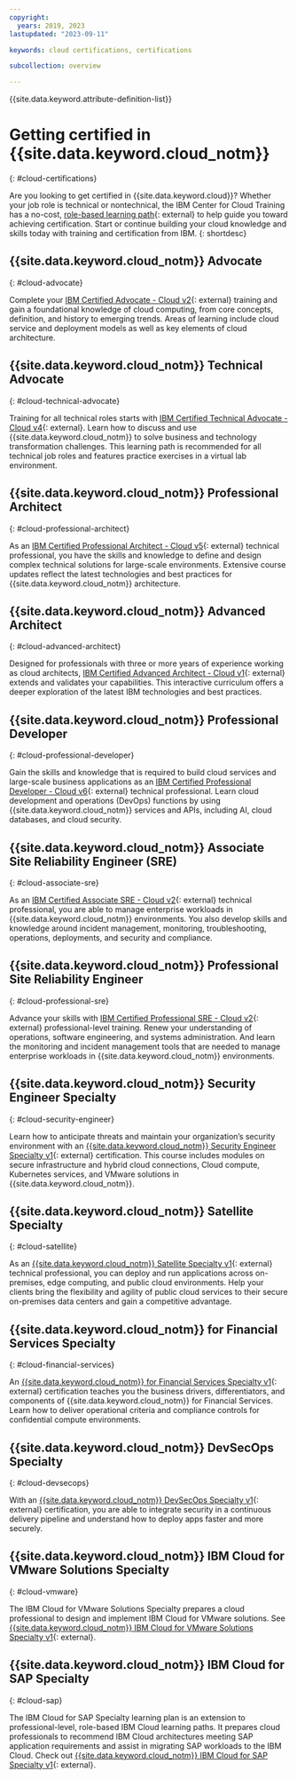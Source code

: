 ```yaml
---
copyright:
  years: 2019, 2023
lastupdated: "2023-09-11"

keywords: cloud certifications, certifications

subcollection: overview

---
```


{{site.data.keyword.attribute-definition-list}}

# Getting certified in {{site.data.keyword.cloud_notm}}
{: #cloud-certifications}

Are you looking to get certified in {{site.data.keyword.cloud}}? Whether your job role is technical or nontechnical, the IBM Center for Cloud Training has a no-cost, [role-based learning path](https://www.ibm.com/training/cloud){: external} to help guide you toward achieving certification. Start or continue building your cloud knowledge and skills today with training and certification from IBM.
{: shortdesc}


## {{site.data.keyword.cloud_notm}} Advocate
{: #cloud-advocate}

Complete your [IBM Certified Advocate - Cloud v2](https://www.ibm.com/training/path/ibmcloudadvocate2022){: external} training and gain a foundational knowledge of cloud computing, from core concepts, definition, and history to emerging trends. Areas of learning include cloud service and deployment models as well as key elements of cloud architecture.

## {{site.data.keyword.cloud_notm}} Technical Advocate
{: #cloud-technical-advocate}

Training for all technical roles starts with [IBM Certified Technical Advocate - Cloud v4](https://www.ibm.com/training/path/ibmcloudtechnicaladvocate-q12022){: external}. Learn how to discuss and use {{site.data.keyword.cloud_notm}} to solve business and technology transformation challenges. This learning path is recommended for all technical job roles and features practice exercises in a virtual lab environment.

## {{site.data.keyword.cloud_notm}} Professional Architect
{: #cloud-professional-architect}

As an [IBM Certified Professional Architect - Cloud v5](https://www.ibm.com/training/path/ibmcloudprofessionalarchitect){: external} technical professional, you have the skills and knowledge to define and design complex technical solutions for large-scale environments. Extensive course updates reflect the latest technologies and best practices for {{site.data.keyword.cloud_notm}} architecture.

## {{site.data.keyword.cloud_notm}} Advanced Architect
{: #cloud-advanced-architect}

Designed for professionals with three or more years of experience working as cloud architects, [IBM Certified Advanced Architect - Cloud v1](https://www.ibm.com/training/path/ibmcloudadvancedarchitect){: external} extends and validates your capabilities. This interactive curriculum offers a deeper exploration of the latest IBM technologies and best practices.

## {{site.data.keyword.cloud_notm}} Professional Developer
{: #cloud-professional-developer}

Gain the skills and knowledge that is required to build cloud services and large-scale business applications as an [IBM Certified Professional Developer - Cloud v6](https://www.ibm.com/training/path/ibmcloudprofessionaldeveloper2023){: external} technical professional. Learn cloud development and operations (DevOps) functions by using {{site.data.keyword.cloud_notm}} services and APIs, including AI, cloud databases, and cloud security.

## {{site.data.keyword.cloud_notm}} Associate Site Reliability Engineer (SRE)
{: #cloud-associate-sre}

As an [IBM Certified Associate SRE - Cloud v2](https://www.ibm.com/training/path/ibmcloudassociatesitereliabilityengineer2023){: external} technical professional, you are able to manage enterprise workloads in {{site.data.keyword.cloud_notm}} environments. You also develop skills and knowledge around incident management, monitoring, troubleshooting, operations, deployments, and security and compliance.

## {{site.data.keyword.cloud_notm}} Professional Site Reliability Engineer
{: #cloud-professional-sre}

Advance your skills with [IBM Certified Professional SRE - Cloud v2](https://www.ibm.com/training/path/ibmcloudprofessionalsitereliabilityengineer(sre)v2){: external} professional-level training. Renew your understanding of operations, software engineering, and systems administration. And learn the monitoring and incident management tools that are needed to manage enterprise workloads in {{site.data.keyword.cloud_notm}} environments.

## {{site.data.keyword.cloud_notm}} Security Engineer Specialty
{: #cloud-security-engineer}

Learn how to anticipate threats and maintain your organization’s security environment with an [{{site.data.keyword.cloud_notm}} Security Engineer Specialty v1](https://www.ibm.com/training/path/ibmcloudsecurityengineerspecialty){: external} certification. This course includes modules on secure infrastructure and hybrid cloud connections, Cloud compute, Kubernetes services, and VMware solutions in {{site.data.keyword.cloud_notm}}.

## {{site.data.keyword.cloud_notm}} Satellite Specialty
{: #cloud-satellite}

As an [{{site.data.keyword.cloud_notm}} Satellite Specialty v1](https://www.ibm.com/training/path/ibmcloudsatellite){: external} technical professional, you can deploy and run applications across on-premises, edge computing, and public cloud environments. Help your clients bring the flexibility and agility of public cloud services to their secure on-premises data centers and gain a competitive advantage.

## {{site.data.keyword.cloud_notm}} for Financial Services Specialty
{: #cloud-financial-services}

An [{{site.data.keyword.cloud_notm}} for Financial Services Specialty v1](https://www.ibm.com/training/path/ibmcloudforfinancialservices){: external} certification teaches you the business drivers, differentiators, and components of {{site.data.keyword.cloud_notm}} for Financial Services. Learn how to deliver operational criteria and compliance controls for confidential compute environments.

## {{site.data.keyword.cloud_notm}} DevSecOps Specialty
{: #cloud-devsecops}

With an [{{site.data.keyword.cloud_notm}} DevSecOps Specialty v1](https://www.ibm.com/training/path/ibmclouddevsecopsspecialty){: external} certification, you are able to integrate security in a continuous delivery pipeline and understand how to deploy apps faster and more securely.

## {{site.data.keyword.cloud_notm}} IBM Cloud for VMware Solutions Specialty
{: #cloud-vmware}

The IBM Cloud for VMware Solutions Specialty prepares a cloud professional to design and implement IBM Cloud for VMware solutions.
See [{{site.data.keyword.cloud_notm}} IBM Cloud for VMware Solutions Specialty v1](https://www.ibm.com/training/path/ibmcloudvmwarespecialty){: external}.

## {{site.data.keyword.cloud_notm}} IBM Cloud for SAP Specialty
{: #cloud-sap}

The IBM Cloud for SAP Specialty learning plan is an extension to professional-level, role-based IBM Cloud learning paths. It prepares cloud professionals to recommend IBM Cloud architectures meeting SAP application requirements and assist in migrating SAP workloads to the IBM Cloud. Check out [{{site.data.keyword.cloud_notm}} IBM Cloud for SAP Specialty v1](https://www.ibm.com/training/path/ibmcloudforsapspecialty){: external}.
